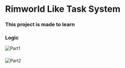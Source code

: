 # Rimworld Like Task System

### This project is made to learn

### Logic
![Part1](https://github.com/nbc-hub/RimworldLikeTaskSystem/assets/74993460/62eb12ce-dcaf-4130-97cc-8d9c874d17e9)
###
![Part2](https://github.com/nbc-hub/RimworldLikeTaskSystem/assets/74993460/e34b75c7-e6a3-4be1-8fb3-9f5e1984b623)
